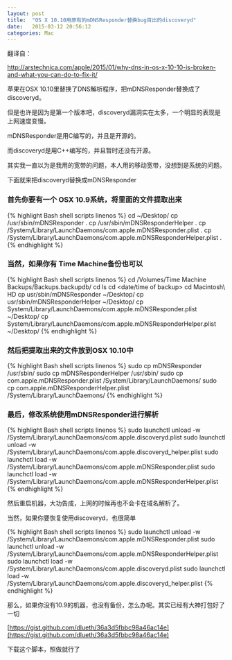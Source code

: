 ```yaml
---
layout: post
title:  "OS X 10.10用原有的mDNSResponder替换bug百出的discoveryd"
date:   2015-03-12 20:56:12
categories: Mac
---
```

翻译自：

http://arstechnica.com/apple/2015/01/why-dns-in-os-x-10-10-is-broken-and-what-you-can-do-to-fix-it/

苹果在OSX 10.10里替换了DNS解析程序，把mDNSResponder替换成了discoveryd。

但是也许是因为是第一个版本吧，discoveryd漏洞实在太多，一个明显的表现是上网速度变慢。

mDNSResponder是用C编写的，并且是开源的。

而discoveryd是用C++编写的，并且暂时还没有开源。

其实我一直以为是我用的宽带的问题，本人用的移动宽带，没想到是系统的问题。

下面就来把discoveryd替换成mDNSResponder



### 首先你要有一个 OSX 10.9系统，将里面的文件提取出来

{% highlight Bash shell scripts linenos %}
cd ~/Desktop/
cp /usr/sbin/mDNSResponder .
cp /usr/sbin/mDNSResponderHelper .
cp /System/Library/LaunchDaemons/com.apple.mDNSResponder.plist .
cp /System/Library/LaunchDaemons/com.apple.mDNSResponderHelper.plist .
{% endhighlight %}


### 当然，如果你有 Time Machine备份也可以

{% highlight Bash shell scripts linenos %}
cd /Volumes/Time Machine Backups/Backups.backupdb/
cd <my machine name>
ls
cd <date/time of backup>
cd Macintosh\ HD
cp usr/sbin/mDNSResponder ~/Desktop/
cp usr/sbin/mDNSResponderHelper ~/Desktop/
cp System/Library/LaunchDaemons/com.apple.mDNSResponder.plist ~/Desktop/
cp System/Library/LaunchDaemons/com.apple.mDNSResponderHelper.plist ~/Desktop/
{% endhighlight %}

### 然后把提取出来的文件放到OSX 10.10中

{% highlight Bash shell scripts linenos %}
sudo cp mDNSResponder /usr/sbin/
sudo cp mDNSResponderHelper /usr/sbin/
sudo cp com.apple.mDNSResponder.plist /System/Library/LaunchDaemons/
sudo cp com.apple.mDNSResponderHelper.plist /System/Library/LaunchDaemons/
{% endhighlight %}

### 最后，修改系统使用mDNSResponder进行解析

{% highlight Bash shell scripts linenos %}
sudo launchctl unload -w /System/Library/LaunchDaemons/com.apple.discoveryd.plist
sudo launchctl unload -w /System/Library/LaunchDaemons/com.apple.discoveryd_helper.plist
sudo launchctl load -w /System/Library/LaunchDaemons/com.apple.mDNSResponder.plist
sudo launchctl load -w /System/Library/LaunchDaemons/com.apple.mDNSResponderHelper.plist
{% endhighlight %}

然后重启机器，大功告成，上网的时候再也不会卡在域名解析了。

当然，如果你要恢复使用discoveryd，也很简单

{% highlight Bash shell scripts linenos %}
sudo launchctl unload -w /System/Library/LaunchDaemons/com.apple.mDNSResponder.plist
sudo launchctl unload -w /System/Library/LaunchDaemons/com.apple.mDNSResponderHelper.plist
sudo launchctl load -w /System/Library/LaunchDaemons/com.apple.discoveryd.plist
sudo launchctl load -w /System/Library/LaunchDaemons/com.apple.discoveryd_helper.plist
{% endhighlight %}


那么，如果你没有10.9的机器，也没有备份，怎么办呢。其实已经有大神打包好了一切

[https://gist.github.com/dlueth/36a3d5fbbc98a46ac14e](https://gist.github.com/dlueth/36a3d5fbbc98a46ac14e)
 

下载这个脚本，照做就行了